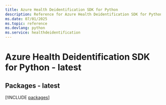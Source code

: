 ```yaml
---
title: Azure Health Deidentification SDK for Python
description: Reference for Azure Health Deidentification SDK for Python
ms.date: 07/01/2025
ms.topic: reference
ms.devlang: python
ms.service: healthdeidentification
---
```

# Azure Health Deidentification SDK for Python - latest
## Packages - latest
[!INCLUDE [packages](health-deidentification-index.md)]